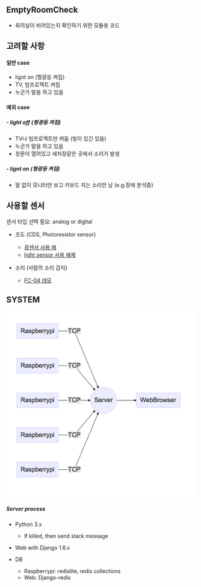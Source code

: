 EmptyRoomCheck
--------------

- 회의실이 비어있는지 확인하기 위한 모듈용 코드

고려할 사항
--------
#### 일반 case
- lignt on (형광등 켜짐)
- TV, 빔프로젝트 켜짐
- 누군가 말을 하고 있음


#### 예외 case
##### - light off (형광등 꺼짐)
- TV나 빔프로젝트만 켜둠 (빛이 있긴 있음)
- 누군가 말을 하고 있음
- 창문이 열려있고 세차장같은 곳에서 소리가 발생

##### - lignt on (형광등 켜짐)
- 말 없이 모니터만 보고 키보드 치는 소리만 남 (e.g.장애 분석중)

사용할 센서 
---------
센서 타입 선택 필요: analog or digital 

- 조도 (CDS, Photoresistor sensor)
  - [광센서 사용 예](https://pimylifeup.com/raspberry-pi-light-sensor/)
  - [light sensor 사용 예제](https://learn.adafruit.com/basic-resistor-sensor-reading-on-raspberry-pi/basic-photocell-reading)
  
- 소리 (사람의 소리 감지)

  - [FC-04 데모](http://www.instructables.com/id/Simple-FC-04-Sound-Sensor-Demo/)


SYSTEM
------
![alt tag](https://raw.githubusercontent.com/chocopy-telco/EmptyRoomCheck/master/empty_room.mmd.png)


##### Server process

- Python 3.x
  - If killed, then send slack message

  
- Web with Django 1.6.x


- DB 
  - Raspberrypi: redislite, redis collections 
  - Web: Django-redis
